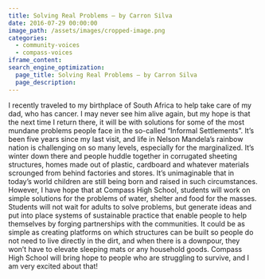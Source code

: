 ```yaml
---
title: Solving Real Problems – by Carron Silva
date: 2016-07-29 00:00:00
image_path: /assets/images/cropped-image.png
categories:
  - community-voices
  - compass-voices
iframe_content:
search_engine_optimization:
  page_title: Solving Real Problems – by Carron Silva
  page_description:
---
```



I recently traveled to my birthplace of South Africa to help take care of my dad, who has cancer. I may never see him alive again, but my hope is that the next time I return there, it will be with solutions for some of the most mundane problems people face in the so-called “Informal Settlements”. It’s been five years since my last visit, and life in Nelson Mandela’s rainbow nation is challenging on so many levels, especially for the marginalized.  It’s winter down there and people huddle together in corrugated sheeting structures, homes made out of plastic, cardboard and whatever materials scrounged from behind factories and stores. It’s unimaginable that in today’s world children are still being born and raised in such circumstances. However, I have hope that at Compass High School, students will work on simple solutions for the problems of water, shelter and food for the masses. Students will not wait for adults to solve problems, but generate ideas and put into place systems of sustainable practice that enable people to help themselves by forging partnerships with the communities. It could be as simple as creating platforms on which structures can be built so people do not need to live directly in the dirt, and when there is a downpour, they won’t have to elevate sleeping mats or any household goods.  Compass High School will bring hope to people who are struggling to survive, and I am very excited about that!